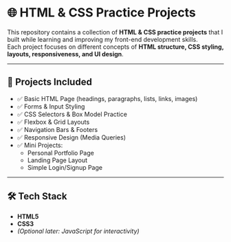 # 🌐 HTML & CSS Practice Projects

This repository contains a collection of **HTML & CSS practice projects** that I built while learning and improving my front-end development skills.  
Each project focuses on different concepts of **HTML structure, CSS styling, layouts, responsiveness, and UI design**.

---

## 📂 Projects Included
- ✅ Basic HTML Page (headings, paragraphs, lists, links, images)  
- ✅ Forms & Input Styling  
- ✅ CSS Selectors & Box Model Practice  
- ✅ Flexbox & Grid Layouts  
- ✅ Navigation Bars & Footers  
- ✅ Responsive Design (Media Queries)  
- ✅ Mini Projects:
  - Personal Portfolio Page  
  - Landing Page Layout  
  - Simple Login/Signup Page  

---

## 🛠️ Tech Stack
- **HTML5**  
- **CSS3**  
- *(Optional later: JavaScript for interactivity)*  


